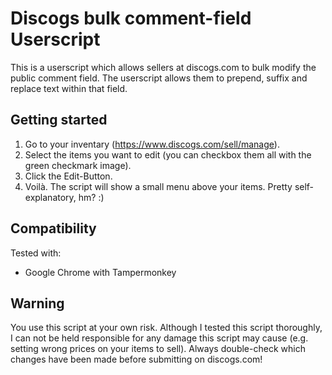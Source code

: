 # Discogs bulk comment-field Userscript

This is a userscript which allows sellers at discogs.com to bulk modify the public comment field. The userscript allows them to prepend, suffix and replace text within that field.

## Getting started

1. Go to your inventary (https://www.discogs.com/sell/manage).
2. Select the items you want to edit (you can checkbox them all with the green checkmark image).
3. Click the Edit-Button.
4. Voilà. The script will show a small menu above your items. Pretty self-explanatory, hm? :)

## Compatibility

Tested with:

- Google Chrome with Tampermonkey

## Warning

You use this script at your own risk. Although I tested this script thoroughly, I can not be held responsible for any damage this script may cause (e.g. setting wrong prices on your items to sell). Always double-check which changes have been made before submitting on discogs.com!
